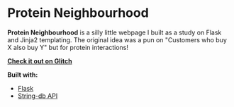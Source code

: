# Protein Neighbourhood 

**Protein Neighbourhood** is a silly little webpage I built as a study on Flask and Jinja2 templating. The original idea was a pun on "Customers who buy X also buy Y" but for protein interactions! 

**[Check it out on Glitch](https://jvfe-protein-neighbourhood.glitch.me/)**

**Built with:**

* [Flask](https://flask.palletsprojects.com/en/1.1.x/)
* [String-db API](https://string-db.org/)
